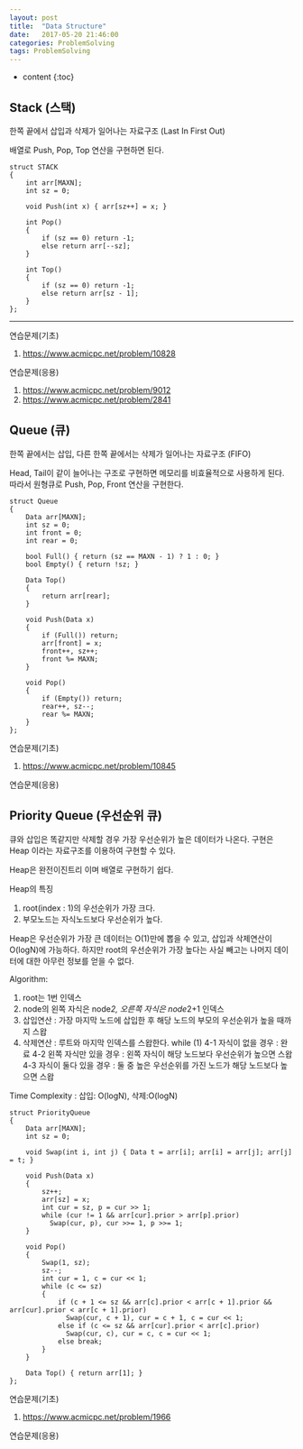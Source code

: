 ```yaml
---
layout: post
title:  "Data Structure"
date:   2017-05-20 21:46:00
categories: ProblemSolving
tags: ProblemSolving
---
```


* content
{:toc}

## Stack (스택)

한쪽 끝에서 삽입과 삭제가 일어나는 자료구조 (Last In First Out)

배열로 Push, Pop, Top 연산을 구현하면 된다.

```
struct STACK
{
	int arr[MAXN];
	int sz = 0;

	void Push(int x) { arr[sz++] = x; }

	int Pop()
	{
		if (sz == 0) return -1;
		else return arr[--sz];
	}

	int Top()
	{
		if (sz == 0) return -1;
		else return arr[sz - 1];
	}
};
```

<hr>

연습문제(기초)
1. https://www.acmicpc.net/problem/10828

연습문제(응용)
1. https://www.acmicpc.net/problem/9012
2. https://www.acmicpc.net/problem/2841


## Queue (큐)
한쪽 끝에서는 삽입, 다른 한쪽 끝에서는 삭제가 일어나는 자료구조 (FIFO)

Head, Tail이 같이 늘어나는 구조로 구현하면 메모리를 비효율적으로 사용하게 된다.
따라서 원형큐로 Push, Pop, Front 연산을 구현한다.

```
struct Queue
{
	Data arr[MAXN];
	int sz = 0;
	int front = 0;
	int rear = 0;

	bool Full() { return (sz == MAXN - 1) ? 1 : 0; }
	bool Empty() { return !sz; }

	Data Top()
	{
		return arr[rear];
	}

	void Push(Data x)
	{
		if (Full()) return;
		arr[front] = x;
		front++, sz++;
		front %= MAXN;
	}

	void Pop()
	{
		if (Empty()) return;
		rear++, sz--;
		rear %= MAXN;
	}
};
```


연습문제(기초)
1. https://www.acmicpc.net/problem/10845

연습문제(응용)

## Priority Queue (우선순위 큐)

큐와 삽입은 똑같지만 삭제할 경우 가장 우선순위가 높은 데이터가 나온다.
구현은 Heap 이라는 자료구조를 이용하여 구현할 수 있다.

Heap은 완전이진트리 이며 배열로 구현하기 쉽다.

Heap의 특징
 1. root(index : 1)의 우선순위가 가장 크다.
 2. 부모노드는 자식노드보다 우선순위가 높다.

Heap은 우선순위가 가장 큰 데이터는 O(1)만에 뽑을 수 있고, 삽입과 삭제연산이 O(logN)에 가능하다. 하지만 root의 우선순위가 가장 높다는 사실 빼고는 나머지 데이터에 대한 아무런 정보를 얻을 수 없다.

Algorithm:
1. root는 1번 인덱스
2. node의 왼쪽 자식은 node*2, 오른쪽 자식은 node*2+1 인덱스
3. 삽입연산 : 가장 마지막 노드에 삽입한 후 해당 노드의 부모의 우선순위가 높을 때까지 스왑
4. 삭제연산 : 루트와 마지막 인덱스를 스왑한다.
   while (1)
   4-1 자식이 없을 경우 : 완료
   4-2 왼쪽 자식만 있을 경우 : 왼쪽 자식이 해당 노드보다 우선순위가 높으면 스왑
   4-3 자식이 둘다 있을 경우 : 둘 중 높은 우선순위를 가진 노드가 해당 노드보다 높으면 스왑
   
Time Complexity : 삽입: O(logN), 삭제:O(logN)

```
struct PriorityQueue
{
	Data arr[MAXN];
	int sz = 0;

	void Swap(int i, int j) { Data t = arr[i]; arr[i] = arr[j]; arr[j] = t; }

	void Push(Data x)
	{
		sz++;
		arr[sz] = x;
		int cur = sz, p = cur >> 1;
		while (cur != 1 && arr[cur].prior > arr[p].prior) 
          Swap(cur, p), cur >>= 1, p >>= 1;
	}

	void Pop()
	{
		Swap(1, sz);
		sz--;
		int cur = 1, c = cur << 1;
		while (c <= sz)
		{
			if (c + 1 <= sz && arr[c].prior < arr[c + 1].prior && arr[cur].prior < arr[c + 1].prior) 
              Swap(cur, c + 1), cur = c + 1, c = cur << 1;
			else if (c <= sz && arr[cur].prior < arr[c].prior) 
              Swap(cur, c), cur = c, c = cur << 1;
			else break;
		}
	}

	Data Top() { return arr[1]; }
};
```

연습문제(기초)
1. https://www.acmicpc.net/problem/1966

연습문제(응용)
